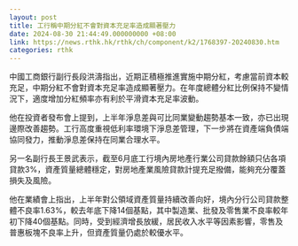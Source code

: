 ```yaml
---
layout: post
title: 工行稱中期分紅不會對資本充足率造成顯著壓力
date: 2024-08-30 21:44:49.000000000 +08:00
link: https://news.rthk.hk/rthk/ch/component/k2/1768397-20240830.htm
categories: rthk
---
```


中國工商銀行副行長段洪濤指出，近期正積極推進實施中期分紅，考慮當前資本較充足，中期分紅不會對資本充足率造成顯著壓力。在年度總體分紅比例保持不變情況下，適度增加分紅頻率亦有利於平滑資本充足率波動。

他在投資者發布會上提到，上半年淨息差與可比同業變動趨勢基本一致，亦已出現邊際改善趨勢。工行高度重視低利率環境下淨息差管理，下一步將在資產端負債端協同發力，推動淨息差保持在同業合理水平。

另一名副行長王景武表示，截至6月底工行境內房地產行業公司貸款餘額只佔各項貸款3%，資產質量總體穩定，對房地產業風險貸款計提充足撥備，能夠充分覆蓋損失及風險。

他在業績會上指出，上半年對公領域資產質量持續改善向好，境內分行公司貸款整體不良率1.63%，較去年底下降14個基點，其中製造業、批發及零售業不良率較年初下降40個基點。同時，受到經濟增長放緩，居民收入水平等因素影響，零售及普惠板塊不良率上升，但資產質量仍處於較優水平。
